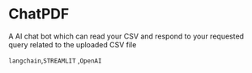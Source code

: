 # ChatPDF
A AI chat bot which can read your CSV and respond to your requested query related to the uploaded CSV file 

```langchain```,```STREAMLIT``` ,```OpenAI```

